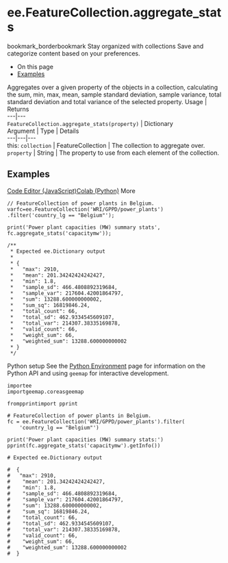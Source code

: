  
#  ee.FeatureCollection.aggregate_stats
bookmark_borderbookmark Stay organized with collections  Save and categorize content based on your preferences.
  * On this page
  * [Examples](https://developers.google.com/earth-engine/apidocs/ee-featurecollection-aggregate_stats#examples)


Aggregates over a given property of the objects in a collection, calculating the sum, min, max, mean, sample standard deviation, sample variance, total standard deviation and total variance of the selected property.
Usage | Returns  
---|---  
`FeatureCollection.aggregate_stats(property)` | Dictionary  
Argument | Type | Details  
---|---|---  
this: `collection` | FeatureCollection | The collection to aggregate over.  
`property` | String | The property to use from each element of the collection.  
## Examples
[Code Editor (JavaScript)](https://developers.google.com/earth-engine/apidocs/ee-featurecollection-aggregate_stats#code-editor-javascript-sample)[Colab (Python)](https://developers.google.com/earth-engine/apidocs/ee-featurecollection-aggregate_stats#colab-python-sample) More
```
// FeatureCollection of power plants in Belgium.
varfc=ee.FeatureCollection('WRI/GPPD/power_plants')
.filter('country_lg == "Belgium"');

print('Power plant capacities (MW) summary stats',
fc.aggregate_stats('capacitymw'));

/**
 * Expected ee.Dictionary output
 *
 * {
 *   "max": 2910,
 *   "mean": 201.34242424242427,
 *   "min": 1.8,
 *   "sample_sd": 466.4808892319684,
 *   "sample_var": 217604.42001864797,
 *   "sum": 13288.600000000002,
 *   "sum_sq": 16819846.24,
 *   "total_count": 66,
 *   "total_sd": 462.9334545609107,
 *   "total_var": 214307.38335169878,
 *   "valid_count": 66,
 *   "weight_sum": 66,
 *   "weighted_sum": 13288.600000000002
 * }
 */
```
Python setup
See the [ Python Environment](https://developers.google.com/earth-engine/guides/python_install) page for information on the Python API and using `geemap` for interactive development.
```
importee
importgeemap.coreasgeemap
```
```
frompprintimport pprint

# FeatureCollection of power plants in Belgium.
fc = ee.FeatureCollection('WRI/GPPD/power_plants').filter(
    'country_lg == "Belgium"')

print('Power plant capacities (MW) summary stats:')
pprint(fc.aggregate_stats('capacitymw').getInfo())

# Expected ee.Dictionary output

#  {
#   "max": 2910,
#    "mean": 201.34242424242427,
#    "min": 1.8,
#    "sample_sd": 466.4808892319684,
#    "sample_var": 217604.42001864797,
#    "sum": 13288.600000000002,
#    "sum_sq": 16819846.24,
#    "total_count": 66,
#    "total_sd": 462.9334545609107,
#    "total_var": 214307.38335169878,
#    "valid_count": 66,
#    "weight_sum": 66,
#    "weighted_sum": 13288.600000000002
#  }
```

